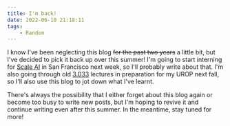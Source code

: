 ```yaml
---
title: I'm back!
date: 2022-06-10 21:18:11
tags:
    - Random
---
```


I know I've been neglecting this blog ~~for the past two years~~ a little bit, but I've decided to pick it back up over this summer! I'm going to start interning for [Scale AI](https://scale.com/) in San Francisco next week, so I'll probably write about that. I'm also going through old [3.033](https://ocw.mit.edu/courses/3-024-electronic-optical-and-magnetic-properties-of-materials-spring-2013/ "Electrical, Optical, and Magnetic Properties of Materials") lectures in preparation for my UROP next fall, so I'll also use this blog to jot down what I've learnt.

There's always the possibility that I either forget about this blog again or become too busy to write new posts, but I'm hoping to revive it and continue writing even after this summer. In the meantime, stay tuned for more!
